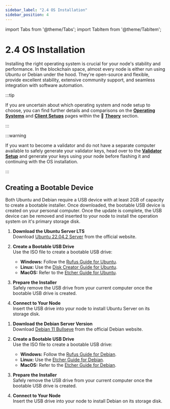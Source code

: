 ```yaml
---
sidebar_label: "2.4 OS Installation"
sidebar_position: 4
---
```


import Tabs from '@theme/Tabs';
import TabItem from '@theme/TabItem';

# 2.4 OS Installation

Installing the right operating system is crucial for your node's stability and performance. In the blockchain space, almost every node is either run using Ubuntu or Debian under the hood.
They're open-source and flexible, provide excellent stability, extensive community support, and seamless integration with software automation.

:::tip

If you are uncertain about which operating system and node setup to choose, you can find further details and comparisons on the [**Operating Systems**](/docs/theory/node-operation/operation-systems.md) and [**Client Setups**](/docs/theory/node-operation/client-setups.md) pages within the 🧠 [**Theory**](/docs/theory/preparations/node-specifications.md) section.

:::

:::warning

If you want to become a validator and do not have a separate computer available to safely generate your validator keys, head over to the [**Validator Setup**](/docs/guides/validator-setup/precautions.md) and generate your keys using your node before flashing it and continuing with the OS installation.

:::

## Creating a Bootable Device

Both Ubuntu and Debian require a USB device with at least 2GB of capacity to create a bootable installer. Once downloaded, the bootable USB device is created on your personal computer. Once the update is complete, the USB device can be removed and inserted to your node to install the operation system on it's primary storage disk.

<Tabs>
<TabItem value="ubuntu" label="Ubuntu">
  
1. **Download the Ubuntu Server LTS**  
   Download [Ubuntu 22.04.2 Server](https://ubuntu.com/download/server) from the official website.

2. **Create a Bootable USB Drive**  
   Use the ISO file to create a bootable USB drive:

   - **Windows:** Follow the [Rufus Guide for Ubuntu](https://ubuntu.com/tutorials/create-a-usb-stick-on-windows#1-overview).
   - **Linux:** Use the [Disk Creator Guide for Ubuntu](https://ubuntu.com/tutorials/create-a-usb-stick-on-ubuntu#1-overview).
   - **MacOS:** Refer to the [Etcher Guide for Ubuntu](https://ubuntu.com/tutorials/create-a-usb-stick-on-macos#1-overview).

3. **Prepare the Installer**  
   Safely remove the USB drive from your current computer once the bootable USB drive is created.

4. **Connect to Your Node**  
   Insert the USB drive into your node to install Ubuntu Server on its storage disk.

</TabItem>
<TabItem value="debian" label="Debian">
  
1. **Download the Debian Server Version**  
   Download [Debian 11 Bullseye](https://www.debian.org/distrib/) from the official Debian website.

2. **Create a Bootable USB Drive**  
   Use the ISO file to create a bootable USB drive:

   - **Windows:** Follow the [Rufus Guide for Debian](https://rufus.ie/).
   - **Linux:** Use the [Etcher Guide for Debian](https://etcher.balena.io/#download-etcher).
   - **MacOS:** Refer to the [Etcher Guide for Debian](https://etcher.balena.io/#download-etcher).

3. **Prepare the Installer**  
   Safely remove the USB drive from your current computer once the bootable USB drive is created.

4. **Connect to Your Node**  
   Insert the USB drive into your node to install Debian on its storage disk.

</TabItem>
</Tabs>
